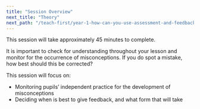 ```yaml
---
title: "Session Overview"
next_title: "Theory"
next_path: "/teach-first/year-1-how-can-you-use-assessment-and-feedback-to-greatest-effect/spring-week-3-ect-theory"
---
```


This session will take approximately 45 minutes to complete.

It is important to check for understanding throughout your lesson and monitor for the occurrence of misconceptions. If you do spot a mistake, how best should this be corrected?

This session will focus on:

- Monitoring pupils’ independent practice for the development of misconceptions
- Deciding when is best to give feedback, and what form that will take
